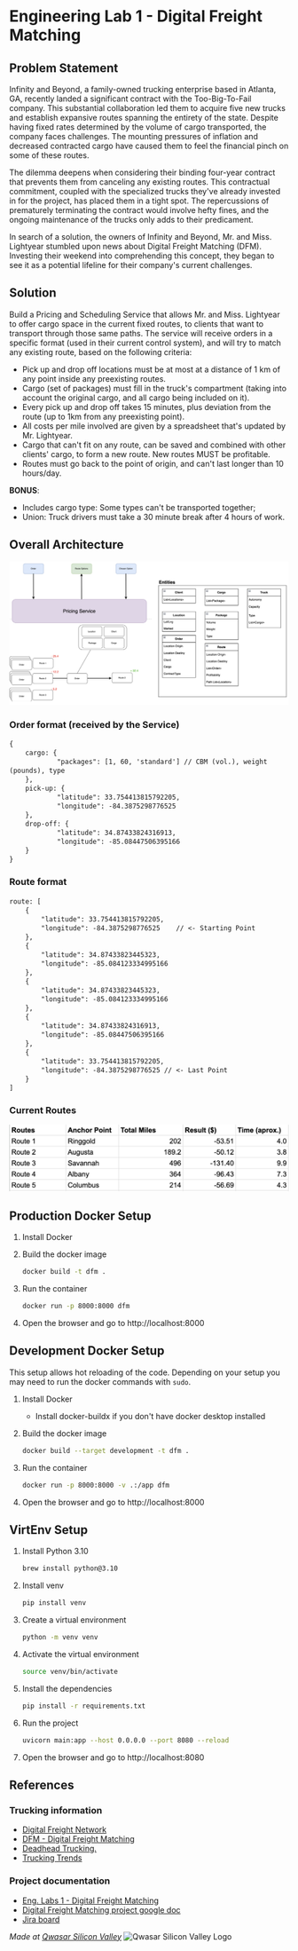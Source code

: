 # Engineering Lab 1 - Digital Freight Matching

## Problem Statement
<p>Infinity and Beyond, a family-owned trucking enterprise based in Atlanta, GA, recently landed a significant contract with the Too-Big-To-Fail company. This substantial collaboration led them to acquire five new trucks and establish expansive routes spanning the entirety of the state. Despite having fixed rates determined by the volume of cargo transported, the company faces challenges. The mounting pressures of inflation and decreased contracted cargo have caused them to feel the financial pinch on some of these routes.</p>
<p>The dilemma deepens when considering their binding four-year contract that prevents them from canceling any existing routes. This contractual commitment, coupled with the specialized trucks they've already invested in for the project, has placed them in a tight spot. The repercussions of prematurely terminating the contract would involve hefty fines, and the ongoing maintenance of the trucks only adds to their predicament.</p>
<p>In search of a solution, the owners of Infinity and Beyond, Mr. and Miss. Lightyear stumbled upon news about Digital Freight Matching (DFM). Investing their weekend into comprehending this concept, they began to see it as a potential lifeline for their company's current challenges.</p>

## Solution

<p>Build a Pricing and Scheduling Service that allows Mr. and Miss. Lightyear to offer cargo space in the current fixed routes, to clients that want to transport through those same paths. The service will receive orders in a specific format (used in their current control system), and will try to match any existing route, based on the following criteria:</p>

- Pick up and drop off locations must be at most  at a distance of 1 km of any point inside any preexisting routes.
- Cargo (set of packages) must fill in the truck's compartment (taking into account the original cargo, and all cargo being included on it).
- Every pick up and drop off takes 15 minutes, plus deviation from the route (up to 1km from any preexisting point).
- All costs per mile involved are given by a spreadsheet that's updated by Mr. Lightyear.
- Cargo that can't fit on any route, can be saved and combined with other clients' cargo, to form a new route. New routes MUST be profitable.
- Routes must go back to the point of origin, and can't last longer than 10 hours/day.

**BONUS**:
- Includes cargo type: Some types can't be transported together;
- Union: Truck drivers must take a 30 minute break after 4 hours of work.

## Overall Architecture

![architecture](/assets/architecture.png)

### Order format (received by the Service)

```	
{
	cargo: {
		    "packages": [1, 60, 'standard'] // CBM (vol.), weight (pounds), type
    },
	pick-up: {
		    "latitude": 33.754413815792205, 
		    "longitude": -84.3875298776525
    },
    drop-off: {
		    "latitude": 34.87433824316913, 
		    "longitude": -85.08447506395166
    }
}
```

### Route format

```
route: [
	{
        "latitude": 33.754413815792205, 
		"longitude": -84.3875298776525    // <- Starting Point
    },
    {
	    "latitude": 34.87433823445323, 
		"longitude": -85.084123334995166
    },
    {
	    "latitude": 34.87433823445323, 
		"longitude": -85.084123334995166
    },
    {
	    "latitude": 34.87433824316913, 
		"longitude": -85.08447506395166
    },
	{
        "latitude": 33.754413815792205, 
		"longitude": -84.3875298776525 // <- Last Point
    }
]
```

### Current Routes

![routes](/assets/existing_routes.png)

## Production Docker Setup

1. Install Docker
1. Build the docker image

	```sh
	docker build -t dfm .
	```

1. Run the container

	```sh
	docker run -p 8000:8000 dfm
	```

1. Open the browser and go to http://localhost:8000

## Development Docker Setup

This setup allows hot reloading of the code.
Depending on your setup you may need to run the docker commands with `sudo`.

1. Install Docker
	- Install docker-buildx if you don't have docker desktop installed
3. Build the docker image

	```sh
	docker build --target development -t dfm .
	```

4. Run the container

	```sh
	docker run -p 8000:8000 -v .:/app dfm
	```

5. Open the browser and go to http://localhost:8000

## VirtEnv Setup

1. Install Python 3.10

	```sh
	brew install python@3.10
	```

1. Install venv

	```sh
	pip install venv
	```

1. Create a virtual environment

	```sh
	python -m venv venv
	```

1. Activate the virtual environment

	```sh
	source venv/bin/activate
	```

1. Install the dependencies

	```sh
	pip install -r requirements.txt
	```

1. Run the project

	```sh
	uvicorn main:app --host 0.0.0.0 --port 8080 --reload
	```

1. Open the browser and go to http://localhost:8080

## References

### Trucking information

- <a href="https://convoy.com/digital-freight-network/">Digital Freight Network</a>
- <a href="https://www.freightcourse.com/digital-freight-matching/">DFM - Digital Freight Matching</a>
- <a href="https://www.inboundlogistics.com/articles/deadhead-trucking/#:~:text=Deadhead%20trucking%20is%20when%20a,and%20how%20to%20minimize%20it">Deadhead Trucking.</a>
- <a href="https://www.truckinfo.net/research/trucking-statistics">Trucking Trends</a>

### Project documentation

- [Eng. Labs 1 - Digital Freight Matching](https://docs.google.com/spreadsheets/d/1cSc2ZNoU0yKbgvMdWE2HC2mP214_PApjAlzfwvX_KUs/edit#gid=0)
- [Digital Freight Matching project google doc](https://docs.google.com/document/d/1mUVKYH44ZExaQzY1FqbnZCXabasc_k3vlqs3n3qKqg4/edit?pli=1#heading=h.8g5sf6ejx8q6)
- [Jira board](https://goodlistener.atlassian.net/jira/software/projects/DFM/boards/5)

<span><i>Made at <a href='https://qwasar.io'>Qwasar Silicon Valley</a></i></span> <span><img alt='Qwasar Silicon Valley Logo' src='https://storage.googleapis.com/qwasar-public/qwasar-logo_50x50.png' width='20px'></span>
